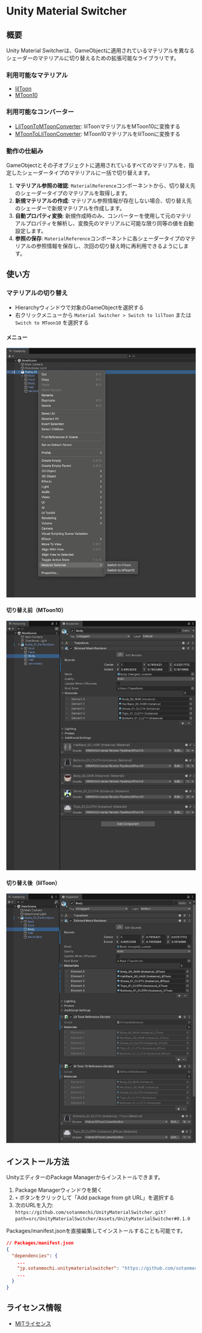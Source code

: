 # Unity Material Switcher

## 概要
Unity Material Switcherは、GameObjectに適用されているマテリアルを異なるシェーダーのマテリアルに切り替えるための拡張可能なライブラリです。

### 利用可能なマテリアル
- [lilToon](https://github.com/lilxyzw/lilToon)
- [MToon10](https://github.com/vrm-c/UniVRM)

### 利用可能なコンバーター
- [LilToonToMToonConverter](./src/UnityMaterialSwitcher/Assets/UnityMaterialSwitcher/Runtime/Converters/LilToonToMToonConverter.cs): lilToonマテリアルをMToon10に変換する
- [MToonToLilToonConverter](./src/UnityMaterialSwitcher/Assets/UnityMaterialSwitcher/Runtime/Converters/MToonToLilToonConverter.cs): MToon10マテリアルをlilToonに変換する

### 動作の仕組み
GameObjectとその子オブジェクトに適用されているすべてのマテリアルを、指定したシェーダータイプのマテリアルに一括で切り替えます。
1. **マテリアル参照の確認**: `MaterialReference`コンポーネントから、切り替え先のシェーダータイプのマテリアルを取得します。
2. **新規マテリアルの作成**: マテリアル参照情報が存在しない場合、切り替え先のシェーダーで新規マテリアルを作成します。
3. **自動プロパティ変換**: 新規作成時のみ、コンバーターを使用して元のマテリアルプロパティを解析し、変換先のマテリアルに可能な限り同等の値を自動設定します。
4. **参照の保存**: `MaterialReference`コンポーネントに各シェーダータイプのマテリアルの参照情報を保存し、次回の切り替え時に再利用できるようにします。

## 使い方
### マテリアルの切り替え
  - Hierarchyウィンドウで対象のGameObjectを選択する
  - 右クリックメニューから `Material Switcher > Switch to lilToon` または `Switch to MToon10` を選択する

#### メニュー
<img src="./src/UnityMaterialSwitcher/Assets/UnityMaterialSwitcher/Docs~/UnityMaterialSwitcher_Menu.png">

#### 切り替え前（MToon10）
<img src="./src/UnityMaterialSwitcher/Assets/UnityMaterialSwitcher/Docs~/UnityMaterialSwitcher_Before.png">

#### 切り替え後（lilToon）
<img src="./src/UnityMaterialSwitcher/Assets/UnityMaterialSwitcher/Docs~/UnityMaterialSwitcher_After.png">

## インストール方法
UnityエディターのPackage Managerからインストールできます。

1. Package Managerウィンドウを開く
2. `+` ボタンをクリックして「Add package from git URL」を選択する
3. 次のURLを入力: `https://github.com/sotanmochi/UnityMaterialSwitcher.git?path=src/UnityMaterialSwitcher/Assets/UnityMaterialSwitcher#0.1.0`

Packages/manifest.jsonを直接編集してインストールすることも可能です。
```json
// Packages/manifest.json
{
  "dependencies": {
    ...
    "jp.sotanmochi.unitymaterialswitcher": "https://github.com/sotanmochi/UnityMaterialSwitcher.git?path=src/UnityMaterialSwitcher/Assets/UnityMaterialSwitcher#0.1.0",
    ...
  }
}
```

## ライセンス情報
- [MITライセンス](LICENSE)
